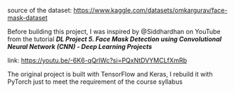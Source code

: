 source of the dataset: https://www.kaggle.com/datasets/omkargurav/face-mask-dataset

Before building this project, I was inspired by @Siddhardhan on YouTube from the tutorial ***DL Project 5. Face Mask Detection using Convolutional Neural Network (CNN) - Deep Learning Projects*** 

link: https://youtu.be/-6K6-qQrIWc?si=PQxNtDVYMCLfXmRb

The original project is built with TensorFlow and Keras, I rebuild it with PyTorch just to meet the requirement of the course syllabus
